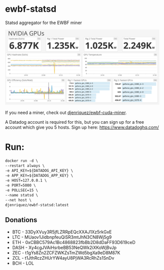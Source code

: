 # ewbf-statsd
Statsd aggregator for the EWBF miner

![](images/dashboard-example.png)

If you need a miner, check out [djenriquez/ewbf-cuda-miner](https://github.com/djenriquez/ewbf-cuda-miner).

A Datadog account is required for this, but you can sign up for a free account which give you 5 hosts. Sign up here: https://www.datadoghq.com/

# Run:
```
docker run -d \
--restart always \
-e API_KEY=${DATADOG_API_KEY} \
-e APP_KEY=${DATADOG_APP_KEY} \
-e HOST=127.0.0.1 \
-e PORT=5000 \
-e POLLSEC=15 \
--name statsd \
--net host \
djenriquez/ewbf-statsd:latest
```
## Donations
- BTC - 33DyXVuy3R5jfLZRRpEQcXXAJ1Xz5rkGxE
- LTC - MUaov1JidbnpfeuQiSR3mtJhN3CN8Wj5g9
- ETH - 0xCBBC579Ac1Bc4868823fbBb2D8dDaFF93D619ceD
- DASH - Xy4cgJVAiHsrbeBB53NeQWk2iXKoWjBvJp
- ZEC - t1gYs8Zn2ZCFZWKZsTmZWd5bgXa9eD8M87K
- ZCL - t1JthRczZHUrYW4ayU8PjWA3RcRhZs1SnDv
- BCH - LOL